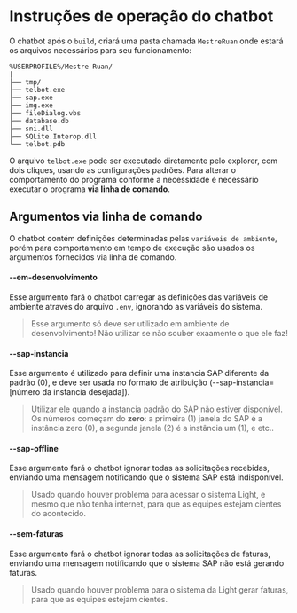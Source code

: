 # Instruções de operação do chatbot

O chatbot após o `build`, criará uma pasta chamada `MestreRuan` onde estará os arquivos necessários para seu funcionamento: 

```
%USERPROFILE%/Mestre Ruan/
|
├── tmp/
├── telbot.exe
├── sap.exe
├── img.exe
├── fileDialog.vbs
├── database.db
├── sni.dll
├── SQLite.Interop.dll
└── telbot.pdb
```

O arquivo `telbot.exe` pode ser executado diretamente pelo explorer, com dois cliques, usando as configurações padrões. Para alterar o comportamento do programa conforme a necessidade é necessário executar o programa **via linha de comando**.

## Argumentos via linha de comando

O chatbot contém definições determinadas pelas `variáveis de ambiente`, porém para comportamento em tempo de execução são usados os argumentos fornecidos via linha de comando.

#### --em-desenvolvimento

Esse argumento fará o chatbot carregar as definições das variáveis de ambiente através do arquivo `.env`, ignorando as variáveis do sistema.

> Esse argumento só deve ser utilizado em ambiente de desenvolvimento! Não utilizar se não souber exaamente o que ele faz!

#### --sap-instancia

Esse argumento é utilizado para definir uma instancia SAP diferente da padrão (0), e deve ser usada no formato de atribuição (--sap-instancia=[número da instancia desejada]).

> Utilizar ele quando a instancia padrão do SAP não estiver disponível. Os números começam do **zero**: a primeira (1) janela do SAP é a instância zero (0), a segunda janela (2) é a instância um (1), e etc..

#### --sap-offline

Esse argumento fará o chatbot ignorar todas as solicitações recebidas, enviando uma mensagem notificando que o sistema SAP está indisponível.

> Usado quando houver problema para acessar o sistema Light, e mesmo que não tenha internet, para que as equipes estejam cientes do acontecido.

#### --sem-faturas

Esse argumento fará o chatbot  ignorar todas as solicitações de faturas, enviando uma mensagem notificando que o sistema SAP não está gerando faturas.

> Usado quando houver problema para o sistema da Light gerar faturas, para que as equipes estejam cientes.